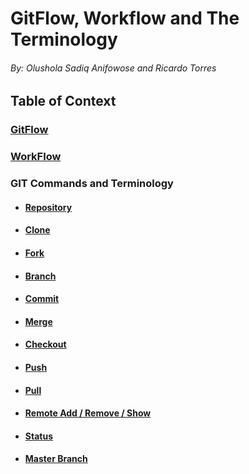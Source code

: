 # **GitFlow, Workflow and The Terminology**
###### By: Olushola Sadiq Anifowose and Ricardo Torres 
## **Table of Context** 
### [**GitFlow**](/GitF.md)
### [**WorkFlow**](/WorkF.md)
### **GIT Commands and Terminology**
- #### [Repository](/Repository.md)
- #### [Clone](/Clone.md)
- #### [Fork](/Fork.md)
- #### [Branch](/Branch.md)
- #### [Commit](/Commit.md)
- #### [Merge](/Merge.md)
- #### [Checkout](/Checkout.md)
- #### [Push](/Push.md)
- #### [Pull](/Pull.md)
- #### [Remote Add / Remove / Show](/RRS.md)
- #### [Status](/Status.md)
- #### [Master Branch](/Master.md)
